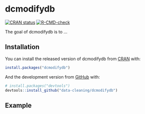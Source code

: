 
<!-- README.md is generated from README.Rmd. Please edit that file -->

# dcmodifydb

<!-- badges: start -->

[![CRAN
status](https://www.r-pkg.org/badges/version/dcmodifydb)](https://CRAN.R-project.org/package=dcmodifydb)
[![R-CMD-check](https://github.com/data-cleaning/dcmodifydb/workflows/R-CMD-check/badge.svg)](https://github.com/data-cleaning/dcmodifydb/actions)
<!-- badges: end -->

The goal of dcmodifydb is to …

## Installation

You can install the released version of dcmodifydb from
[CRAN](https://CRAN.R-project.org) with:

``` r
install.packages("dcmodifydb")
```

And the development version from [GitHub](https://github.com/) with:

``` r
# install.packages("devtools")
devtools::install_github("data-cleaning/dcmodifydb")
```

## Example

